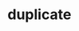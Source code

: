 # duplicate
```{include} /book/1 mechanics/1Q rot dyn/1Q10 Momentum of Inertia/1Q1006 Rolling Downhill/1Q1006.md
```